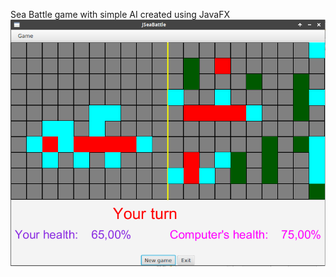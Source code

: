 Sea Battle game with simple AI created using JavaFX
![Alt text](screenshot.png?raw=true "Screenshot")
